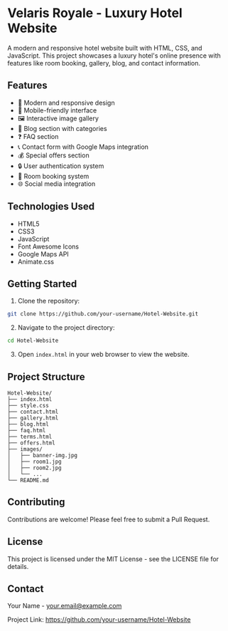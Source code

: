 # Velaris Royale - Luxury Hotel Website

A modern and responsive hotel website built with HTML, CSS, and JavaScript. This project showcases a luxury hotel's online presence with features like room booking, gallery, blog, and contact information.

## Features

- 🏨 Modern and responsive design
- 📱 Mobile-friendly interface
- 🖼️ Interactive image gallery
- 📝 Blog section with categories
- ❓ FAQ section
- 📞 Contact form with Google Maps integration
- 💰 Special offers section
- 🔒 User authentication system
- 📅 Room booking system
- 🌐 Social media integration

## Technologies Used

- HTML5
- CSS3
- JavaScript
- Font Awesome Icons
- Google Maps API
- Animate.css

## Getting Started

1. Clone the repository:
```bash
git clone https://github.com/your-username/Hotel-Website.git
```

2. Navigate to the project directory:
```bash
cd Hotel-Website
```

3. Open `index.html` in your web browser to view the website.

## Project Structure

```
Hotel-Website/
├── index.html
├── style.css
├── contact.html
├── gallery.html
├── blog.html
├── faq.html
├── terms.html
├── offers.html
├── images/
│   ├── banner-img.jpg
│   ├── room1.jpg
│   ├── room2.jpg
│   └── ...
└── README.md
```

## Contributing

Contributions are welcome! Please feel free to submit a Pull Request.

## License

This project is licensed under the MIT License - see the LICENSE file for details.

## Contact

Your Name - your.email@example.com

Project Link: https://github.com/your-username/Hotel-Website 
